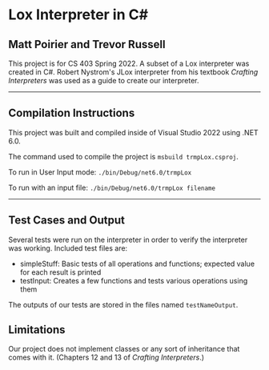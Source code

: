 # Lox Interpreter in C#
## Matt Poirier and Trevor Russell

This project is for CS 403 Spring 2022. A subset of a Lox interpreter was created in C#. Robert Nystrom's JLox interpreter from his textbook *Crafting Interpreters* was used as a guide to create our interpreter.

---
## Compilation Instructions
This project was built and compiled inside of Visual Studio 2022 using .NET 6.0.

The command used to compile the project is `msbuild trmpLox.csproj`.

To run in User Input mode:
`./bin/Debug/net6.0/trmpLox`

To run with an input file:
`./bin/Debug/net6.0/trmpLox filename`

---
## Test Cases and Output
Several tests were run on the interpreter in order to verify the interpreter was working. Included test files are:

- simpleStuff: Basic tests of all operations and functions; expected value for each result is printed
- testInput: Creates a few functions and tests various operations using them

The outputs of our tests are stored in the files named `testNameOutput`.

## Limitations
Our project does not implement classes or any sort of inheritance that comes with it. (Chapters 12 and 13 of *Crafting Interpreters*.)
